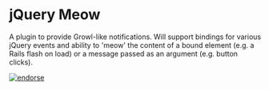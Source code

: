 jQuery Meow
===========

A plugin to provide Growl-like notifications. Will support bindings for various jQuery events and ability to 'meow' the content of a bound element (e.g. a Rails flash on load) or a message passed as an argument (e.g. button clicks).

[![endorse](http://api.coderwall.com/zacstewart/endorsecount.png)](http://coderwall.com/zacstewart)